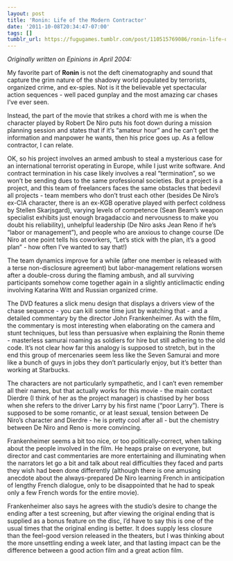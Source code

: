 ```yaml
---
layout: post
title: 'Ronin: Life of the Modern Contractor'
date: '2011-10-08T20:34:47-07:00'
tags: []
tumblr_url: https://fugugames.tumblr.com/post/110515769086/ronin-life-of-the-modern-contractor
---
```

_Originally written on Epinions in April 2004:_

My favorite part of **Ronin** is not the deft cinematography and sound that capture the grim nature of the shadowy world populated by terrorists, organized crime, and ex-spies. Not is it the believable yet spectacular action sequences - well paced gunplay and the most amazing car chases I’ve ever seen.

Instead, the part of the movie that strikes a chord with me is when the character played by Robert De Niro puts his foot down during a mission planning session and states that if it’s “amateur hour” and he can’t get the information and manpower he wants, then his price goes up. As a fellow contractor, I can relate.

OK, so his project involves an armed ambush to steal a mysterious case for an international terrorist operating in Europe, while I just write software. And contract termination in his case likely involves a real “termination”, so we won’t be sending dues to the same professional societies. But a project is a project, and this team of freelancers faces the same obstacles that bedevil all projects - team members who don’t trust each other (besides De Niro’s ex-CIA character, there is an ex-KGB operative played with perfect coldness by Stellen Skarjsgard), varying levels of competence (Sean Beam’s weapon specialist exhibits just enough bragadaccio and nervousness to make you doubt his reliability), unhelpful leadership (De Niro asks Jean Reno if he’s “labor or management”), and people who are anxious to change course (De Niro at one point tells his coworkers, “Let’s stick with the plan, it’s a good plan” - how often I’ve wanted to say that!)

The team dynamics improve for a while (after one member is released with a terse non-disclosure agreement) but labor-management relations worsen after a double-cross during the flaming ambush, and all surviving participants somehow come together again in a slightly anticlimactic ending involving Katarina Witt and Russian organized crime.

The DVD features a slick menu design that displays a drivers view of the chase sequence - you can kill some time just by watching that - and a detailed commentary by the director John Frankenheimer. As with the film, the commentary is most interesting when elaborating on the camera and stunt techniques, but less than persuasive when explaining the Ronin theme - masterless samurai roaming as soldiers for hire but still adhering to the old code. It’s not clear how far this analogy is supposed to stretch, but in the end this group of mercenaries seem less like the Seven Samurai and more like a bunch of guys in jobs they don’t particularly enjoy, but it’s better than working at Starbucks.

The characters are not particularly sympathetic, and I can’t even remember all their names, but that actually works for this movie - the main contact Dierdre (I think of her as the project manager) is chastised by her boss when she refers to the driver Larry by his first name (“poor Larry”). There is supposed to be some romantic, or at least sexual, tension between De Niro’s character and Dierdre - he is pretty cool after all - but the chemistry between De Niro and Reno is more convincing.

Frankenheimer seems a bit too nice, or too politically-correct, when talking about the people involved in the film. He heaps praise on everyone, but director and cast commentaries are more entertaining and illuminating when the narrators let go a bit and talk about real difficulties they faced and parts they wish had been done differently (although there is one amusing anecdote about the always-prepared De Niro learning French in anticipation of lengthy French dialogue, only to be disappointed that he had to speak only a few French words for the entire movie).

Frankenheimer also says he agrees with the studio’s desire to change the ending after a test screening, but after viewing the original ending that is supplied as a bonus feature on the disc, I’d have to say this is one of the usual times that the original ending is better. It does supply less closure than the feel-good version released in the theaters, but I was thinking about the more unsettling ending a week later, and that lasting impact can be the difference between a good action film and a great action film.

